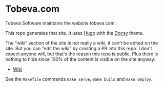 # Tobeva.com

Tobeva Software maintains the website tobeva.com.

This repo generates that site. It uses [Hugo](https://gohugo.io/) with the [Docsy](https://github.com/google/docsy) theme.

The "wiki" section of the site is not really a wiki, it can't be edited on the site. But you can "edit the wiki" by creating a PR into this repo. I don't expect anyone will, but that's the reason this repo is public. Plus there is nothing to hide since 100% of the content is visible on the site anyway:

* [Wiki](content/wiki)

See the `Makefile` commands `make serve`, `make build` and `make deploy`.
